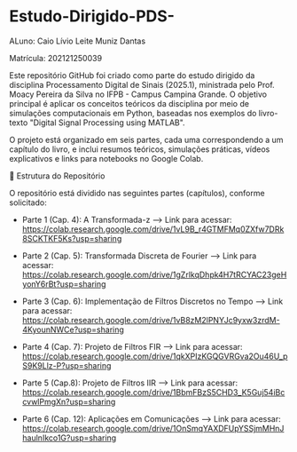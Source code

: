 # Estudo-Dirigido-PDS-

ALuno: Caio Lívio Leite Muniz Dantas

Matrícula: 202121250039

Este repositório GitHub foi criado como parte do estudo dirigido da disciplina Processamento Digital de Sinais (2025.1), ministrada pelo Prof. Moacy Pereira da Silva no IFPB - Campus Campina Grande. O objetivo principal é aplicar os conceitos teóricos da disciplina por meio de simulações computacionais em Python, baseadas nos exemplos do livro-texto "Digital Signal Processing using MATLAB".

O projeto está organizado em seis partes, cada uma correspondendo a um capítulo do livro, e inclui resumos teóricos, simulações práticas, vídeos explicativos e links para notebooks no Google Colab.

📂 Estrutura do Repositório

O repositório está dividido nas seguintes partes (capítulos), conforme solicitado:

- Parte 1 (Cap. 4): A Transformada-z --> Link para acessar: https://colab.research.google.com/drive/1vL9B_r4GTMFMq0ZXfw7DRk8SCKTKF5Ks?usp=sharing

- Parte 2 (Cap. 5): Transformada Discreta de Fourier --> Link para acessar: https://colab.research.google.com/drive/1gZrlkqDhpk4H7tRCYAC23geHyonY6rBt?usp=sharing

- Parte 3 (Cap. 6): Implementação de Filtros Discretos no Tempo --> Link para acessar: https://colab.research.google.com/drive/1vB8zM2lPNYJc9yxw3zrdM-4KyounNWCe?usp=sharing

- Parte 4 (Cap. 7): Projeto de Filtros FIR --> Link para acessar: https://colab.research.google.com/drive/1qkXPIzKGQGVRGva2Ou46U_pS9K9Llz-P?usp=sharing

- Parte 5 (Cap.8): Projeto de Filtros IIR --> Link para acessar: https://colab.research.google.com/drive/1BbmFBzS5CHD3_K5Guj54iBccvwlPmgXn?usp=sharing

- Parte 6 (Cap. 12): Aplicações em Comunicações --> Link para acessar: https://colab.research.google.com/drive/1OnSmqYAXDFUpYSSjmMHnJhaulnIkco1G?usp=sharing
